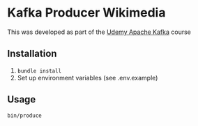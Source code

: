 Kafka Producer Wikimedia
========================

This was developed as part of the [Udemy Apache Kafka](https://www.udemy.com/course/apache-kafka/) course

## Installation

1. `bundle install`
2. Set up environment variables (see .env.example)

## Usage

```
bin/produce
```
